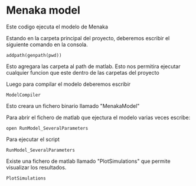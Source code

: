 # Menaka model

Este codigo ejecuta el modelo de Menaka


Estando en la carpeta principal del proyecto, deberemos escribir el siguiente comando en la consola. 

```
addpath(genpath(pwd))
```
Esto agregara las carpeta al path de matlab. Esto nos permitira ejecutar cualquier funcion que este dentro de las carpetas del proyecto 

Luego para compilar el modelo deberemos escribir
```
ModelCompiler
```
Esto creara un fichero binario llamado "MenakaModel"

Para abrir el fichero de matlab que ejectura el modelo varias veces escribe:
```
open RunModel_SeveralParameters
```

Para ejecutar el script 

```
RunModel_SeveralParameters
```

Existe una fichero de matlab llamado "PlotSimulations" que permite visualizar los resultados.

```
PlotSimulations
```
